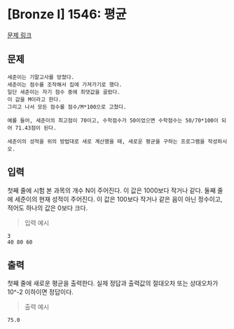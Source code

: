 # [Bronze I] 1546: 평균
[문제 링크](https://www.acmicpc.net/problem/1546)

## 문제
```
세준이는 기말고사를 망쳤다. 
세준이는 점수를 조작해서 집에 가져가기로 했다. 
일단 세준이는 자기 점수 중에 최댓값을 골랐다. 
이 값을 M이라고 한다. 
그리고 나서 모든 점수를 점수/M*100으로 고쳤다.

예를 들어, 세준이의 최고점이 70이고, 수학점수가 50이었으면 수학점수는 50/70*100이 되어 71.43점이 된다.

세준이의 성적을 위의 방법대로 새로 계산했을 때, 새로운 평균을 구하는 프로그램을 작성하시오.
```

## 입력
첫째 줄에 시험 본 과목의 개수 N이 주어진다. 
이 값은 1000보다 작거나 같다. 둘째 줄에 세준이의 현재 성적이 주어진다. 
이 값은 100보다 작거나 같은 음이 아닌 정수이고, 적어도 하나의 값은 0보다 크다.
> 입력 예시
```
3
40 80 60
```

## 출력
첫째 줄에 새로운 평균을 출력한다. 
실제 정답과 출력값의 절대오차 또는 상대오차가 10^-2 이하이면 정답이다.
> 출력 예시
```
75.0
```
